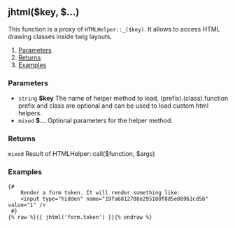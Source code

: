 ## jhtml($key, $...)

This function is a proxy of `HTMLHelper::_($key)`. It allows to access HTML drawing classes inside twig layouts.  

1. [Parameters](#parameters)
1. [Returns](#returns)
2. [Examples](#examples)

### Parameters <a id="parameters"></a>

* `string`  **$key**  The name of helper method to load, (prefix).(class).function prefix and class are optional and can be used to load custom html helpers.
* `mixed`   **$...**  Optional parameters for the helper method.

### Returns <a id="returns"></a>

`mixed`  Result of HTMLHelper::call($function, $args)

### Examples <a id="examples"></a>

```twig
{# 
	Render a form token. It will render something like:  
	<input type="hidden" name="19fa6812708e295180f8d5e08963cd5b" value="1" />
 #}
{% raw %}{{ jhtml('form.token') }}{% endraw %}
```
